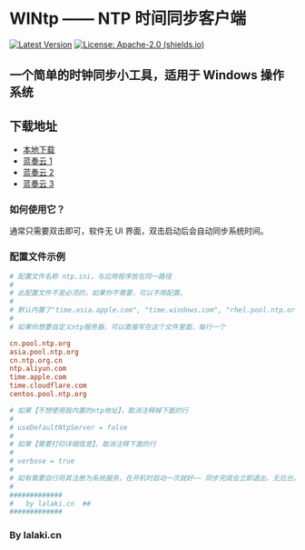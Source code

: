 # WINtp —— NTP 时间同步客户端

[![Latest Version](https://img.shields.io/github/v/release/lalakii/WINtp?logo=github)](https://github.com/lalakii/WINtp/releases)
[![License: Apache-2.0 (shields.io)](https://img.shields.io/badge/License-Apache--2.0-c02041?logo=apache)](LICENSE)

## 一个简单的时钟同步小工具，适用于 Windows 操作系统

## 下载地址

- [本地下载](https://github.com/lalakii/WINtp/releases)
- [蓝奏云 1](https://a01.lanzout.com/ia9cg2e95m6j)
- [蓝奏云 2](https://a01.lanzoui.com/ia9cg2e95m6j)
- [蓝奏云 3](https://a01.lanzouv.com/ia9cg2e95m6j)

### 如何使用它？

通常只需要双击即可，软件无 UI 界面，双击启动后会自动同步系统时间。

### 配置文件示例

```conf
# 配置文件名称 ntp.ini，与应用程序放在同一路径
#
# 此配置文件不是必须的，如果你不需要，可以不用配置。
#
# 默认内置了"time.asia.apple.com", "time.windows.com", "rhel.pool.ntp.org"，这3个ntp服务器地址
#
# 如果你想要自定义ntp服务器，可以直接写在这个文件里面，每行一个

cn.pool.ntp.org
asia.pool.ntp.org
cn.ntp.org.cn
ntp.aliyun.com
time.apple.com
time.cloudflare.com
centos.pool.ntp.org

# 如果【不想使用我内置的ntp地址】，取消注释掉下面的行
#
# useDefaultNtpServer = false
#
# 如果【需要打印详细信息】，取消注释下面的行
#
# verbose = true
#
# 如有需要自行将其注册为系统服务，在开机时启动一次就好~~ 同步完成会立即退出，无后台。
#
#############
#   by lalaki.cn  ##
#############

```

### By lalaki.cn
